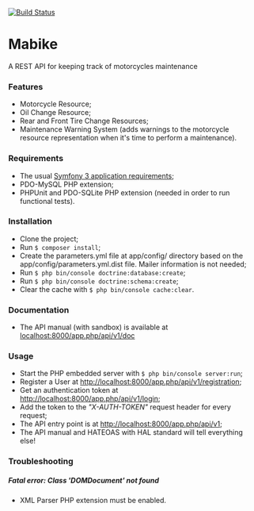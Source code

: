 [![Build Status](https://travis-ci.org/renan-taranto/mabike.svg?branch=master)](https://travis-ci.org/renan-taranto/mabike)

Mabike
======
A REST API for keeping track of motorcycles maintenance 

### Features
- Motorcycle Resource;
- Oil Change Resource;
- Rear and Front Tire Change Resources;
- Maintenance Warning System  (adds warnings to the motorcycle resource representation when it's time to perform a maintenance).

### Requirements
- The usual [Symfony 3 application requirements](http://symfony.com/doc/3.0/reference/requirements.html);
- PDO-MySQL PHP extension;
- PHPUnit and PDO-SQLite PHP extension (needed in order to run functional tests).

### Installation
- Clone the project;
- Run ``` $ composer install ```;
- Create the parameters.yml file at app/config/ directory based on the app/config/parameters.yml.dist file. Mailer information is not needed;
- Run ``` $ php bin/console doctrine:database:create ```;
- Run ``` $ php bin/console doctrine:schema:create ```;
- Clear the cache with ``` $ php bin/console cache:clear ```.

### Documentation
- The API manual (with sandbox) is available at [localhost:8000/app.php/api/v1/doc](http://localhost:8000/app.php/api/v1/doc)

### Usage
- Start the PHP embedded server with ``` $ php bin/console server:run ```;
- Register a User at [http://localhost:8000/app.php/api/v1/registration](http://localhost:8000/app.php/api/v1/registration);
- Get an authentication token at [http://localhost:8000/app.php/api/v1/login](http://localhost:8000/app.php/api/v1/login);
- Add the token to the *"X-AUTH-TOKEN"* request header for every request;
- The API entry point is at [http://localhost:8000/app.php/api/v1](http://localhost:8000/app.php/api/v1);
- The API manual and HATEOAS with HAL standard will tell everything else!

### Troubleshooting

##### Fatal error: Class 'DOMDocument' not found

- XML Parser PHP extension must be enabled. 
